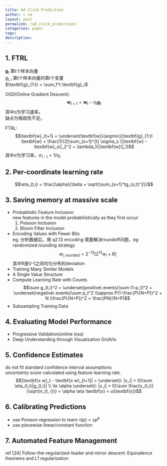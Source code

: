 ```yaml
---
title: Ad Click Prediction
author: c cm
layout: post
permalink: /ad_click_prediction/
categories: paper
tags:
description:
---
```


## 1. FTRL
$\textbf{g}_t$ 第t个样本向量  
$g_{t, i}$ 第t个样本向量的第i个变量  
$\textbf{g}_{1:t} = \sum_1^t \textbf{g}_i$

OGD(Online Gradient Descent):
$$\textbf{w}_{t+1} = \textbf{w}_t - \eta_t\textbf{g}_t$$
其中$\eta$为学习速率。  
缺点为稀疏性不足。

FTRL:
$$\textbf{w}_{t+1} = \underset{\textbf{w}}{argmin}(\textbf{g}_{1:t} \textbf{w} + \frac{1}{2}\sum_{s=1}^{t} \sigma_s \|\textbf{w} - \textbf{w}_s\|_2^2 + \lambda_1\|\textbf{w}\|_1)$$
其中$\sigma$为学习率，$\sigma_{1:t} = 1/\eta_t$



## 2. Per-coordinate learning rate

$$\eta_{t,i} = \frac{\alpha}{\beta + \sqrt{\sum_{s=1}^tg_{s,t}^2}}$$

## 3. Saving memory at massive scale
* Probablistic Feature Inclusion  
    new features in the model probabilistically as they first occur 
    1. Poisson Inclusion
    2. Bloom Filter Inclusion
* Encoding Values with Fewer Bits  
    eg. 分析数据后，用 q2.13 encoding
    需要解决roundoff问题，eg randomized rounding strategy
    $$w_{i, rounded} = 2^{-13}[2^{13}w_i + R]$$
    其中R是0-1之间均匀分布的deviation
* Training Many Similar Models  
* A Single Value Structure
* Compute Learning Rate with Counts  
    $$\sum g_{t,i}^2 = \underset{positive\ events}\sum (1-p_t)^2 + \underset{negative\ events}\sum p_t^2 \\\approx P(1-\frac{P}{N+P})^2 + N (\frac{P}{N+P})^2 = \frac{PN}{N+P}$$
* Subsampling Training Data

## 4. Evaluating Model Performance
* Progressive Validation(online loss)
* Deep Understanding through Visualization
    GridVis

## 5. Confidence Estimates
do not fit standard confidence interval assumptions  
*uncertainty score* calculated using feature learning rate.
$$|\textbf{x w}_t - \textbf{x w}_{t+1}| = \underset{i: |x_i| > 0}\sum \eta_{t,i}|g_{t,i}| \\
\le \alpha \underset{i: |x_i| > 0}\sum \frac{x_{t,i}}{\sqrt{n_{t, i}}} = \alpha \eta \textbf{x} = u(\textbf{x})$$

## 6. Calibrating Predictions
* use Poisson regression to learn $\tau(p) = \gamma p^k$
* use piecewise linear/constant function

## 7. Automated Feature Management


ref 
[24] Follow-the-regularized-leader and mirror descent: Equivalence theorems and L1 regularization

